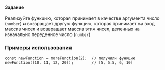 #### Задание

Реализуйте функцию, которая принимает в качестве аргумента число (`number`) и возвращает
другую функцию, которая принимает на вход массив чисел и возвращает массив этих чисел,
деленных на изначально переденное число (`number`)

### Примеры использования

```
const newFunction = moreFunction(2);  // получили функцию
newFunction([10, 11, 12, 20]);        // [5, 5.5, 6, 10]
```